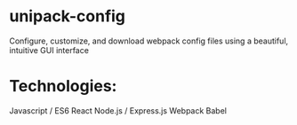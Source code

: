 # unipack-config
Configure, customize, and download webpack config files using a beautiful, intuitive GUI interface
# Technologies: 
Javascript / ES6
React
Node.js / Express.js
Webpack
Babel
